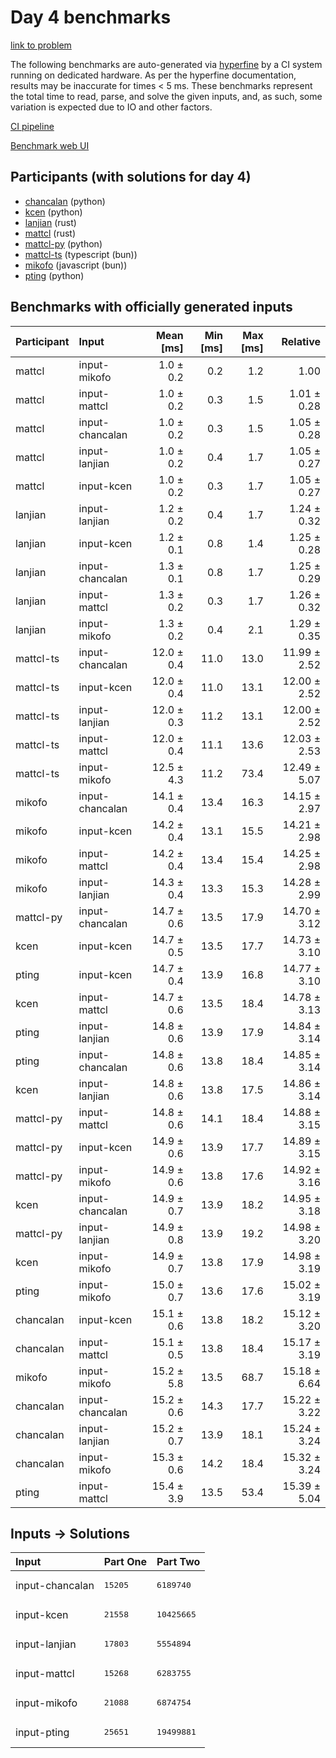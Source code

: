 # Day 4 benchmarks

[link to problem](https://adventofcode.com/2023/day/4)

The following benchmarks are auto-generated via
[hyperfine](https://github.com/sharkdp/hyperfine) by a CI system running on
dedicated hardware. As per the hyperfine documentation, results may be
inaccurate for times < 5 ms. These benchmarks represent the total time to read,
parse, and solve the given inputs, and, as such, some variation is expected due
to IO and other factors.

[CI pipeline](http://ci.papercode.net:8080/teams/main/pipelines/aoc2023)

[Benchmark web UI](https://aoc.ancalagon.black)


## Participants (with solutions for day 4)

- [chancalan](https://github.com/chancalan/aoc2023) (python)
- [kcen](https://github.com/kcen/aoc2023) (python)
- [lanjian](https://github.com/lanjian/aoc-2023) (rust)
- [mattcl](https://github.com/mattcl/aoc2023) (rust)
- [mattcl-py](https://github.com/mattcl/aoc2023-py) (python)
- [mattcl-ts](https://github.com/mattcl/aoc2023-js) (typescript (bun))
- [mikofo](https://github.com/mikofo/advent-of-code-2023) (javascript (bun))
- [pting](https://github.com/pting/aoc2023) (python)


## Benchmarks with officially generated inputs

| Participant | Input | Mean [ms] | Min [ms] | Max [ms] | Relative |
|:---|:---|---:|---:|---:|---:|
| mattcl | input-mikofo | 1.0 ± 0.2 | 0.2 | 1.2 | 1.00 |
| mattcl | input-mattcl | 1.0 ± 0.2 | 0.3 | 1.5 | 1.01 ± 0.28 |
| mattcl | input-chancalan | 1.0 ± 0.2 | 0.3 | 1.5 | 1.05 ± 0.28 |
| mattcl | input-lanjian | 1.0 ± 0.2 | 0.4 | 1.7 | 1.05 ± 0.27 |
| mattcl | input-kcen | 1.0 ± 0.2 | 0.3 | 1.7 | 1.05 ± 0.27 |
| lanjian | input-lanjian | 1.2 ± 0.2 | 0.4 | 1.7 | 1.24 ± 0.32 |
| lanjian | input-kcen | 1.2 ± 0.1 | 0.8 | 1.4 | 1.25 ± 0.28 |
| lanjian | input-chancalan | 1.3 ± 0.1 | 0.8 | 1.7 | 1.25 ± 0.29 |
| lanjian | input-mattcl | 1.3 ± 0.2 | 0.3 | 1.7 | 1.26 ± 0.32 |
| lanjian | input-mikofo | 1.3 ± 0.2 | 0.4 | 2.1 | 1.29 ± 0.35 |
| mattcl-ts | input-chancalan | 12.0 ± 0.4 | 11.0 | 13.0 | 11.99 ± 2.52 |
| mattcl-ts | input-kcen | 12.0 ± 0.4 | 11.0 | 13.1 | 12.00 ± 2.52 |
| mattcl-ts | input-lanjian | 12.0 ± 0.3 | 11.2 | 13.1 | 12.00 ± 2.52 |
| mattcl-ts | input-mattcl | 12.0 ± 0.4 | 11.1 | 13.6 | 12.03 ± 2.53 |
| mattcl-ts | input-mikofo | 12.5 ± 4.3 | 11.2 | 73.4 | 12.49 ± 5.07 |
| mikofo | input-chancalan | 14.1 ± 0.4 | 13.4 | 16.3 | 14.15 ± 2.97 |
| mikofo | input-kcen | 14.2 ± 0.4 | 13.1 | 15.5 | 14.21 ± 2.98 |
| mikofo | input-mattcl | 14.2 ± 0.4 | 13.4 | 15.4 | 14.25 ± 2.98 |
| mikofo | input-lanjian | 14.3 ± 0.4 | 13.3 | 15.3 | 14.28 ± 2.99 |
| mattcl-py | input-chancalan | 14.7 ± 0.6 | 13.5 | 17.9 | 14.70 ± 3.12 |
| kcen | input-kcen | 14.7 ± 0.5 | 13.5 | 17.7 | 14.73 ± 3.10 |
| pting | input-kcen | 14.7 ± 0.4 | 13.9 | 16.8 | 14.77 ± 3.10 |
| kcen | input-mattcl | 14.7 ± 0.6 | 13.5 | 18.4 | 14.78 ± 3.13 |
| pting | input-lanjian | 14.8 ± 0.6 | 13.9 | 17.9 | 14.84 ± 3.14 |
| pting | input-chancalan | 14.8 ± 0.6 | 13.8 | 18.4 | 14.85 ± 3.14 |
| kcen | input-lanjian | 14.8 ± 0.6 | 13.8 | 17.5 | 14.86 ± 3.14 |
| mattcl-py | input-mattcl | 14.8 ± 0.6 | 14.1 | 18.4 | 14.88 ± 3.15 |
| mattcl-py | input-kcen | 14.9 ± 0.6 | 13.9 | 17.7 | 14.89 ± 3.15 |
| mattcl-py | input-mikofo | 14.9 ± 0.6 | 13.8 | 17.6 | 14.92 ± 3.16 |
| kcen | input-chancalan | 14.9 ± 0.7 | 13.9 | 18.2 | 14.95 ± 3.18 |
| mattcl-py | input-lanjian | 14.9 ± 0.8 | 13.9 | 19.2 | 14.98 ± 3.20 |
| kcen | input-mikofo | 14.9 ± 0.7 | 13.8 | 17.9 | 14.98 ± 3.19 |
| pting | input-mikofo | 15.0 ± 0.7 | 13.6 | 17.6 | 15.02 ± 3.19 |
| chancalan | input-kcen | 15.1 ± 0.6 | 13.8 | 18.2 | 15.12 ± 3.20 |
| chancalan | input-mattcl | 15.1 ± 0.5 | 13.8 | 18.4 | 15.17 ± 3.19 |
| mikofo | input-mikofo | 15.2 ± 5.8 | 13.5 | 68.7 | 15.18 ± 6.64 |
| chancalan | input-chancalan | 15.2 ± 0.6 | 14.3 | 17.7 | 15.22 ± 3.22 |
| chancalan | input-lanjian | 15.2 ± 0.7 | 13.9 | 18.1 | 15.24 ± 3.24 |
| chancalan | input-mikofo | 15.3 ± 0.6 | 14.2 | 18.4 | 15.32 ± 3.24 |
| pting | input-mattcl | 15.4 ± 3.9 | 13.5 | 53.4 | 15.39 ± 5.04 |


## Inputs -> Solutions

| Input | Part One | Part Two |
|:---|:---|:---|
|input-chancalan|<pre>15205</pre>|<pre>6189740</pre>|
|input-kcen|<pre>21558</pre>|<pre>10425665</pre>|
|input-lanjian|<pre>17803</pre>|<pre>5554894</pre>|
|input-mattcl|<pre>15268</pre>|<pre>6283755</pre>|
|input-mikofo|<pre>21088</pre>|<pre>6874754</pre>|
|input-pting|<pre>25651</pre>|<pre>19499881</pre>|